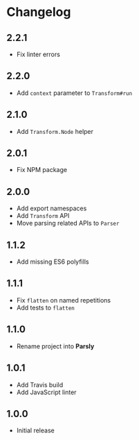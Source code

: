 # Changelog

## 2.2.1

* Fix linter errors

## 2.2.0

* Add `context` parameter to `Transform#run`

## 2.1.0

* Add `Transform.Node` helper

## 2.0.1

* Fix NPM package

## 2.0.0

* Add export namespaces
* Add `Transform` API
* Move parsing related APIs to `Parser`

## 1.1.2

* Add missing ES6 polyfills

## 1.1.1

* Fix `flatten` on named repetitions
* Add tests to `flatten`

## 1.1.0

* Rename project into __Parsly__

## 1.0.1

* Add Travis build
* Add JavaScript linter

## 1.0.0

* Initial release
